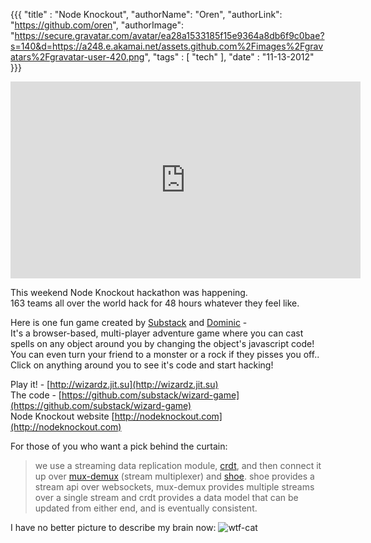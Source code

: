{{{
  "title" : "Node Knockout",
  "authorName": "Oren",
  "authorLink": "https://github.com/oren",
  "authorImage": "https://secure.gravatar.com/avatar/ea28a1533185f15e9364a8db6f9c0bae?s=140&d=https://a248.e.akamai.net/assets.github.com%2Fimages%2Fgravatars%2Fgravatar-user-420.png",
  "tags" : [ "tech" ],
  "date" : "11-13-2012"
}}}


<iframe width="560" height="315" src="http://www.youtube.com/embed/5COW63KXEcU" frameborder="0" allowfullscreen></iframe>

This weekend Node Knockout hackathon was happening.   
163 teams all over the world hack for 48 hours whatever they feel like.  

Here is one fun game created by [Substack](https://github.com/substack) and [Dominic](https://github.com/dominictarr) -   
It's a browser-based, multi-player adventure game where you can cast spells on any object around you by changing the object's javascript code!  
You can even turn your friend to a monster or a rock if they pisses you off..
Click on anything around you to see it's code and start hacking!

Play it! - [http://wizardz.jit.su](http://wizardz.jit.su)   
The code - [https://github.com/substack/wizard-game](https://github.com/substack/wizard-game)  
Node Knockout website [http://nodeknockout.com](http://nodeknockout.com)  

For those of you who want a pick behind the curtain: 
> we use a streaming data replication module, [crdt](https://github.com/dominictarr/crdt), and then connect it up over [mux-demux](https://github.com/dominictarr/mux-demux) (stream multiplexer) and [shoe](https://github.com/substack/shoe). shoe provides a stream api over websockets, mux-demux provides multiple streams over a single stream and crdt provides a data model that can be updated from either end, and is eventually consistent.

I have no better picture to describe my brain now:
![wtf-cat](http://www.thejayfk.com/wp-content/uploads/2011/01/WTF.jpg)

